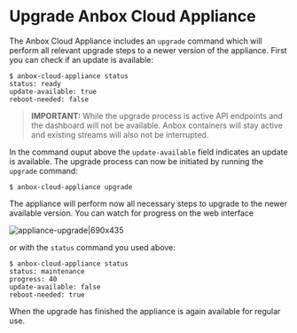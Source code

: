 # Upgrade Anbox Cloud Appliance

The Anbox Cloud Appliance includes an `upgrade` command which will perform all relevant upgrade steps to a newer version of the appliance.  First you can check if an update is available:

    $ anbox-cloud-appliance status
    status: ready
    update-available: true
    reboot-needed: false

> **IMPORTANT:** While the upgrade process is active API endpoints and the dashboard will not be available. Anbox containers  will stay active and existing streams will also not be interrupted.

In the command ouput above the `update-available` field indicates an update is available. The upgrade process can now be initiated by running the `upgrade` command:

    $ anbox-cloud-appliance upgrade

The appliance will perform now all necessary steps to upgrade to the newer available version. You can watch for progress on the web interface

![appliance-upgrade|690x435](upload://2mEtGPT2aVrhLvhDW7h9whoEiAT.png) 

 or with the `status` command you used above:

    $ anbox-cloud-appliance status
    status: maintenance
    progress: 40
    update-available: false
    reboot-needed: true

When the upgrade has finished the appliance is again available for regular use.

